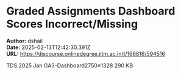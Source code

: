 # Graded Assignments Dashboard Scores Incorrect/Missing

**Author:** dshail  
**Date:** 2025-02-13T12:42:30.391Z  
**URL:** https://discourse.onlinedegree.iitm.ac.in/t/166816/594516

TDS 2025 Jan GA3-Dashboard2750×1328 290 KB
